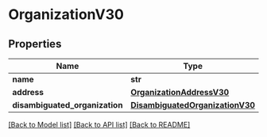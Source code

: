 # OrganizationV30

## Properties
Name | Type | Description | Notes
------------ | ------------- | ------------- | -------------
**name** | **str** |  | 
**address** | [**OrganizationAddressV30**](OrganizationAddressV30.md) |  | 
**disambiguated_organization** | [**DisambiguatedOrganizationV30**](DisambiguatedOrganizationV30.md) |  | [optional] 

[[Back to Model list]](../README.md#documentation-for-models) [[Back to API list]](../README.md#documentation-for-api-endpoints) [[Back to README]](../README.md)

